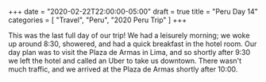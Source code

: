 +++
date = "2020-02-22T22:00:00-05:00"
draft = true
title = "Peru Day 14"
categories = [ "Travel", "Peru", "2020 Peru Trip" ]
+++

This was the last full day of our trip! We had a leisurely morning; we woke up around 8:30, showered, and had a quick breakfast in the hotel room. Our day plan was to visit the Plaza de Armas in Lima, and so shortly after 9:30 we left the hotel and called an Uber to take us downtown. There wasn't much traffic, and we arrived at the Plaza de Armas shortly after 10:00.

